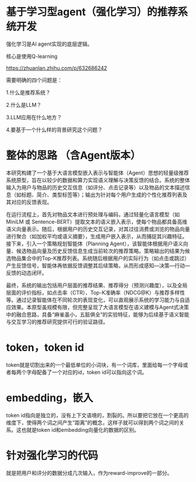 # 基于学习型agent（强化学习）的推荐系统开发
强化学习是AI agent实现的底层逻辑。

核心是使用Q-learning

https://zhuanlan.zhihu.com/p/632686242

需要明确的四个问题是：

1.什么是推荐系统？

2.什么是LLM？

3.LLM应用在什么地方？

4.要基于一个什么样的背景研究这个问题？


# 整体的思路 （含Agent版本）
本研究构建了一个基于大语言模型嵌入表示与智能体（Agent）思想的轻量级推荐系统原型，旨在以较少的数据和算力实现语义理解与决策反馈的结合。系统的整体输入为用户与物品的历史交互信息（如评分、点击记录等）以及物品的文本描述信息（如标题、简介、类型标签等）；输出为针对每个用户生成的个性化推荐列表及其对应的反馈表现。

在运行流程上，首先对物品文本进行预处理与编码，通过轻量化语言模型（如 MiniLM 或 Sentence-BERT）提取文本的语义嵌入表示，使每个物品都具备高维语义向量表示。随后，根据用户的历史交互记录，对其过往消费或浏览的物品向量进行聚合（如加权平均或语义摘要），生成用户嵌入表示，从而捕捉其兴趣特征。接下来，引入一个策略规划智能体（Planning Agent），该智能体根据用户语义向量、候选物品向量及历史反馈信息生成当前轮次的推荐策略。策略输出的结果为候选物品集合中的Top-K推荐列表。系统随后根据用户的实际行为（如点击或跳过）产生反馈信号，智能体再依据反馈调整其后续策略，从而形成感知—决策—行动—反馈的动态闭环。

最终，系统的输出包括用户层面的推荐结果、推荐得分（预测兴趣度），以及全局层面的评价指标，如点击率（CTR）、Top-K准确率（NDCG@K）与推荐多样性等。通过记录智能体在不同轮次的表现变化，可以直观展示系统的学习能力与自适应效果。本原型虽规模有限，但完整呈现了大语言模型在语义建模与Agent式决策中的融合思路，具备“麻雀虽小，五脏俱全”的实验特征，能够为后续基于语义智能与交互学习的推荐研究提供可行的验证路径。

# token，token id
token就是切割出来的一个最低单位的小词块，有一个词库，里面给每一个字母或者每两个字母配备了一个对应的id，token id可以指向这个词。
# embedding，嵌入
token id指向是独立的，没有上下文语境的，割裂的。所以要把它放在一个更高的维度下，使得两个词之间产生“距离”的概念，这样子就可以得到两个词之间的关系。这也就是token id和embedding向量化的数据的区别。
# 针对强化学习的代码
就是把用户和评分的数据分成几次输入，作为reward-improve的一部分。
